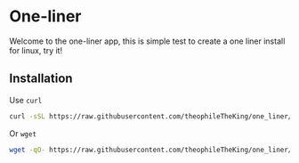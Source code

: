 # One-liner

Welcome to the one-liner app, this is simple test to create a one liner install for linux, try it!

## Installation

Use `curl`

```Bash
curl -sSL https://raw.githubusercontent.com/theophileTheKing/one_liner/refs/heads/main/main.sh | bash
```

Or `wget`

```Bash
wget -qO- https://raw.githubusercontent.com/theophileTheKing/one_liner/refs/heads/main/main.sh | bash
```
